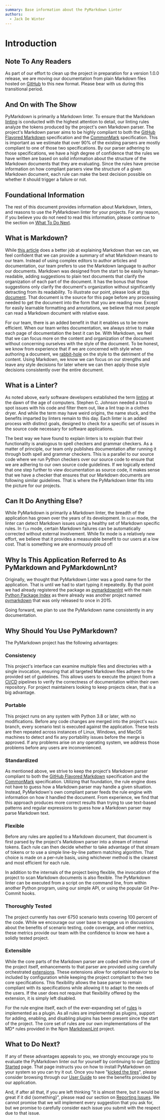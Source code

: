 ```yaml
---
summary: Base information about the PyMarkdown Linter
authors:
  - Jack De Winter
---
```



# Introduction

## Note To Any Readers

As part of our effort to clean up the project in preparation for a version 1.0.0
release, we are moving our documentation from plain Markdown files hosted on
[GitHub](https://github.com/jackdewinter/pymarkdown) to this new format. Please
bear with us during this transitional period.

## And On with The Show

PyMarkdown is primarily a Markdown linter. To ensure that the Markdown
[linting](https://en.wikipedia.org/wiki/Lint_%28software%29) is conducted with
the highest attention to detail, our linting rules analyze the tokens produced
by the project's own Markdown parser. The project's Markdown parser aims to be
highly compliant to both the
[GitHub Flavored Markdown](https://github.github.com/gfm/) specification and the
[CommonMark](https://spec.commonmark.org/) specification. This is important as
we estimate that over 90% of the existing parsers are mostly compliant to one of
those two specifications. By our parser adhering to those specifications, we
have a high degree of confidence that the rules we have written are based on
solid information about the structure of the Markdown documents that they are
evaluating. Since the rules have precise information on how compliant parsers
view the structure of a given Markdown document, each rule can make the best
decision possible on whether it should trigger a failure or not.

## Foundational Information

The rest of this document provides information about Markdown, linters, and
reasons to use the PyMarkdown linter for your projects. For any reason,
if you believe you do not need to read this information, please continue to
the section on [What To Do Next](#what-to-do-next).

## What is Markdown?

While [this article](https://www.markdownguide.org/getting-started/) does a
better job at explaining Markdown than we can, we feel confident that we can
provide a summary of what Markdown means to our team. Instead of using complex
editors to author articles and documentation, our team prefers to use the
Markdown language to author our documents. Markdown was designed from the start
to be easily human-readable, adding suggestions to plain text documents that
clarify the organization of each part of the document. It has the bonus that
those suggestions only clarify the document's organization without significantly
detracting from its readability. To illustrate our point, please look at
[this document](https://raw.githubusercontent.com/jackdewinter/pymarkdown/main/newdocs/src/index.md).
That document is the source for this page before any processing needed to get
the document into the form that you are reading now. Except for easily learnable
formatting and annotations, we believe that most people can read a Markdown
document with relative ease.

For our team, there is an added benefit in that it enables us to be more
efficient. When our team writes documentation, we always strive to make each
page of documentation the best it can be. With Markdown, we feel that we can
focus more on the content and organization of the document without concerning
ourselves with the style of the document. To be honest, we know from experience
that if we are concerned with style when authoring a document, we
[rabbit-hole](https://www.merriam-webster.com/dictionary/rabbit%20hole) on the
style to the detriment of the content. Using Markdown, we know we can focus on
our strengths and leave any style decisions for later where we can then apply
those style decisions consistently over the entire document.

## What is a Linter?

As noted above, early software developers established the term
[linting](https://en.wikipedia.org/wiki/Lint_%28software%29) at the dawn of the
age of computers. Stephen C. Johnson needed a tool to spot issues with his code
and filter them out, like a lint trap in a clothes dryer. And while the term may
have weird origins, the name stuck, and the benefits imparted by linters remain
to this day. Each linter is an added process with distinct goals, designed to
check for a specific set of issues in the source code necessary for software
applications.

The best way we have found to explain linters is to explain that their
functionality is analogous to spell checkers and grammar checkers. As a matter
of principle, our team only publishes documentation after running it through
both spell and grammar checkers. This is a parallel to our source code where we
run Python checkers over our source code to ensure that we are adhering to our
own source code guidelines. If we logically extend that one step further to view
documentation as source code, it makes sense that we have a checker that ensures
that our Markdown documents are following similar guidelines. That is where the
PyMarkdown linter fits into the picture for our projects.

## Can It Do Anything Else?

While PyMarkdown is primarily a Markdown linter, the breadth of the application
has grown over the years of its development. In `scan` mode, the linter can
detect Markdown issues using a healthy set of Markdown specific rules. In `fix`
mode, certain Markdown failures can be automatically corrected without external
involvement. While fix mode is a relatively new effort, we believe that it
provides a measurable benefit to our users at a low cost. That is something we
are enormously proud of!

## Why Is This Application Referred to As PyMarkdown and PyMarkdownLnt?

Originally, we thought that PyMarkdown Linter was a good name for the
application. That is until we had to start typing it repeatedly. By that point
we had already registered the package as
[pymarkdownlnt](https://pypi.org/project/pymarkdownlnt/) with the main
[Python Package Index](https://pypi.org/) as there already was another project
named [pymarkdown](https://pypi.org/project/pymarkdown/) that was only released
to once in 2015.

Going forward, we plan to use the PyMarkdown name consistently in any
documentation.

## Why Should You Use PyMarkdown?

The PyMarkdown project has the following advantages:

### Consistency

This project's interface can examine multiple files and directories with a
single invocation, ensuring that all targeted Markdown files adhere to the
provided set of guidelines. This allows users to execute the project from a
[CI/CD](https://en.wikipedia.org/wiki/CI/CD) pipelines to verify the correctness
of documentation within their own repository. For project maintainers looking to
keep projects clean, that is a big advantage.

### Portable

This project runs on any system with Python 3.8 or later, with no modifications.
Before any code changes are merged into the project's `main` branch, every
scenario test is executed against the application. These tests are then repeated
across instances of Linux, Windows, and MacOS machines to detect and fix any
portability issues before the merge is approved. If any problems arise on any
operating system, we address those problems before any users are inconvenienced.

### Standardized

As mentioned above, we strive to keep the project's Markdown parser compliant to
both the [GitHub Flavored Markdown](https://github.github.com/gfm/)
specification and the [CommonMark](https://spec.commonmark.org/) specification.
Utilizing that foundation, the rule engine does not have to guess how a Markdown
parser may handle a given situation. Instead, PyMarkdown's own compliant parser
feeds the rule engine with information on how it handled the document. From
experience, we find that this approach produces more correct results than trying
to use text-based patterns and regular expressions to guess how a Markdown
parser may parse Markdown text.

### Flexible

Before any rules are applied to a Markdown document, that document is first
parsed by the project's Markdown parser into a stream of internal tokens. Each
rule can then decide whether to take advantage of that stream of tokens or to
use a simple line-by-line pattern matching algorithm. That choice is made on a
per-rule basis, using whichever method is the clearest and most efficient for
each rule.

In addition to the internals of the project being flexible, the invocation of
the project to scan Markdown documents is also flexible. The PyMarkdown linter
can be executed from a script on the command line, from within another Python
program, using our simple API, or using the popular Git Pre-Commit hooks.

### Thoroughly Tested

The project currently has over 6750 scenario tests covering 100 percent of the
code. While we encourage our user base to engage us in discussions about the
benefits of scenario testing, code coverage, and other metrics, these metrics
provide our team with the confidence to know we have a solidly tested project.

### Extensible

While the core parts of the Markdown parser are coded within the core of the
project itself, enhancements to that parser are provided using carefully
orchestrated [extensions](./advanced_extensions.md).
These extensions allow for optional behavior to be included by configuration
while keeping the project compliant to the two core specifications. This
flexibility allows the base parser to remain compliant with its specifications
while allowing it to adapt to the needs of the users. If the user does not
require that flexibility offered by the extension, it is simply left disabled.

For the rule engine itself, each of the ever-expanding set of
[rules](./advanced_plugins.md) is
implemented as a plugin. As all rules are implemented as plugins, support for
adding, enabling, and disabling plugins has been present since the start of the
project. The core set of rules are our own implementations of the MD\* rules
provided in the Npm [MarkdownLint](https://github.com/markdownlint/markdownlint)
project.

## What to Do Next?

If any of these advantages appeals to you, we strongly encourage you to evaluate
the PyMarkdown linter out for yourself by continuing to our
[Getting Started](./getting-started.md) page. That page instructs you on how to
install PyMarkdown on your system so you can try it out. Once you have
"[kicked the tires](https://idioms.thefreedictionary.com/kick+the+tires)",
please consider browsing through our [User Guide](./user-guide.md) to see the
benefits provided by our application.

And, if after all that, if you are left thinking "it is almost there, but it
would be great if it did {something}", please read our section on
[Reporting Issues](./usual.md#reporting-issues). We cannot promise that we will
implement every suggestion that you ask for, but we promise to carefully
consider each issue you submit with the respect due to that issue.
